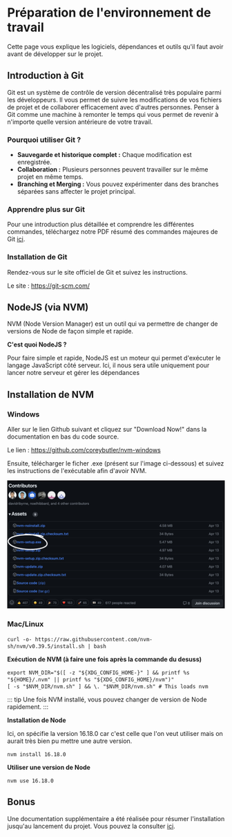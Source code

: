# Préparation de l'environnement de travail

Cette page vous explique les logiciels, dépendances et outils qu'il faut avoir avant de développer sur le projet.

## Introduction à Git

Git est un système de contrôle de version décentralisé très populaire parmi les développeurs. Il vous permet de suivre les modifications de vos fichiers de projet et de collaborer efficacement avec d'autres personnes. Penser à Git comme une machine à remonter le temps qui vous permet de revenir à n'importe quelle version antérieure de votre travail.

### Pourquoi utiliser Git ?

- **Sauvegarde et historique complet :** Chaque modification est enregistrée.
- **Collaboration :** Plusieurs personnes peuvent travailler sur le même projet en même temps.
- **Branching et Merging :** Vous pouvez expérimenter dans des branches séparées sans affecter le projet principal.

### Apprendre plus sur Git

Pour une introduction plus détaillée et comprendre les différentes commandes, téléchargez notre PDF résumé des commandes majeures de Git [ici](/assets/Fiche_dinformations_GIT.pdf).

### Installation de Git

Rendez-vous sur le site officiel de Git et suivez les instructions.

Le site : https://git-scm.com/

## NodeJS (via NVM)

NVM (Node Version Manager) est un outil qui va permettre de changer de versions de Node de façon simple et rapide.

**C'est quoi NodeJS ?**

Pour faire simple et rapide, NodeJS est un moteur qui permet d'exécuter le langage JavaScript côté serveur. Ici, il nous sera utile uniquement pour lancer notre serveur et gérer les dépendances

## Installation de NVM

### Windows

Aller sur le lien Github suivant et cliquez sur "Download Now!" dans la documentation en bas du code source.

Le lien : https://github.com/coreybutler/nvm-windows

Ensuite, télécharger le ficher .exe (présent sur l'image ci-dessous) et suivez les instructions de l'exécutable afin d'avoir NVM.

!["./assets/logo.png"](assets/windows-nvm.png)

### Mac/Linux

```
curl -o- https://raw.githubusercontent.com/nvm-sh/nvm/v0.39.5/install.sh | bash
```

**Exécution de NVM (à faire une fois après la commande du desuss)**

```
export NVM_DIR="$([ -z "${XDG_CONFIG_HOME-}" ] && printf %s "${HOME}/.nvm" || printf %s "${XDG_CONFIG_HOME}/nvm")"
[ -s "$NVM_DIR/nvm.sh" ] && \. "$NVM_DIR/nvm.sh" # This loads nvm
```

::: tip
Une fois NVM installé, vous pouvez changer de version de Node rapidement.
:::

**Installation de Node**

Ici, on spécifie la version 16.18.0 car c'est celle que l'on veut utiliser mais on aurait très bien pu mettre une autre version.

```
nvm install 16.18.0
```

**Utiliser une version de Node**

```
nvm use 16.18.0
```

## Bonus

Une documentation supplémentaire a été réalisée pour résumer l'installation jusqu'au lancement du projet. Vous pouvez la consulter [ici](https://www.canva.com/design/DAF8MJ0LswE/zw_YaCEESlQ5nHOsfp_uOQ/view).
